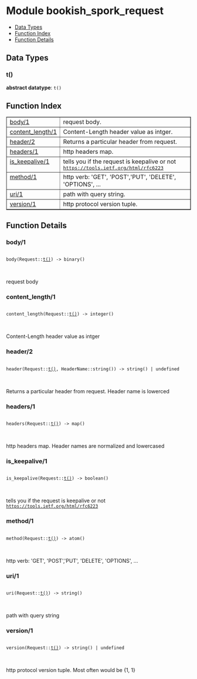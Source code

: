 

# Module bookish_spork_request #
* [Data Types](#types)
* [Function Index](#index)
* [Function Details](#functions)

<a name="types"></a>

## Data Types ##




### <a name="type-t">t()</a> ###


__abstract datatype__: `t()`

<a name="index"></a>

## Function Index ##


<table width="100%" border="1" cellspacing="0" cellpadding="2" summary="function index"><tr><td valign="top"><a href="#body-1">body/1</a></td><td>request body.</td></tr><tr><td valign="top"><a href="#content_length-1">content_length/1</a></td><td>Content-Length header value as intger.</td></tr><tr><td valign="top"><a href="#header-2">header/2</a></td><td>Returns a particular header from request.</td></tr><tr><td valign="top"><a href="#headers-1">headers/1</a></td><td>http headers map.</td></tr><tr><td valign="top"><a href="#is_keepalive-1">is_keepalive/1</a></td><td>tells you if the request is keepalive or not <a href="https://tools.ietf.org.md/rfc6223" target="_top"><tt>https://tools.ietf.org/html/rfc6223</tt></a></td></tr><tr><td valign="top"><a href="#method-1">method/1</a></td><td>http verb: 'GET', 'POST','PUT', 'DELETE', 'OPTIONS', ...</td></tr><tr><td valign="top"><a href="#uri-1">uri/1</a></td><td>path with query string.</td></tr><tr><td valign="top"><a href="#version-1">version/1</a></td><td>http protocol version tuple.</td></tr></table>


<a name="functions"></a>

## Function Details ##

<a name="body-1"></a>

### body/1 ###

<pre><code>
body(Request::<a href="#type-t">t()</a>) -&gt; binary()
</code></pre>
<br />

request body

<a name="content_length-1"></a>

### content_length/1 ###

<pre><code>
content_length(Request::<a href="#type-t">t()</a>) -&gt; integer()
</code></pre>
<br />

Content-Length header value as intger

<a name="header-2"></a>

### header/2 ###

<pre><code>
header(Request::<a href="#type-t">t()</a>, HeaderName::string()) -&gt; string() | undefined
</code></pre>
<br />

Returns a particular header from request. Header name is lowerced

<a name="headers-1"></a>

### headers/1 ###

<pre><code>
headers(Request::<a href="#type-t">t()</a>) -&gt; map()
</code></pre>
<br />

http headers map. Header names are normalized and lowercased

<a name="is_keepalive-1"></a>

### is_keepalive/1 ###

<pre><code>
is_keepalive(Request::<a href="#type-t">t()</a>) -&gt; boolean()
</code></pre>
<br />

tells you if the request is keepalive or not [`https://tools.ietf.org/html/rfc6223`](https://tools.ietf.org.md/rfc6223)

<a name="method-1"></a>

### method/1 ###

<pre><code>
method(Request::<a href="#type-t">t()</a>) -&gt; atom()
</code></pre>
<br />

http verb: 'GET', 'POST','PUT', 'DELETE', 'OPTIONS', ...

<a name="uri-1"></a>

### uri/1 ###

<pre><code>
uri(Request::<a href="#type-t">t()</a>) -&gt; string()
</code></pre>
<br />

path with query string

<a name="version-1"></a>

### version/1 ###

<pre><code>
version(Request::<a href="#type-t">t()</a>) -&gt; string() | undefined
</code></pre>
<br />

http protocol version tuple. Most often would be {1, 1}

